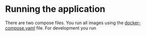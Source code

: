 # Running the application

There are two compose files. You run all images using the [docker-compose.yaml](./docker-compose.yaml) file.
For development you run 